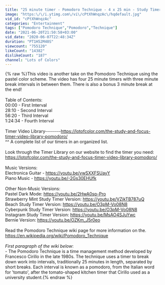 ```yaml
---
title: "25 minute timer - Pomodoro Technique - 4 x 25 min - Study Timer \/ Pastel Color Wheel"
image: "https:\/\/i.ytimg.com\/vi\/cPtXhWnqzAc\/hqdefault.jpg"
vid_id: "cPtXhWnqzAc"
categories: "Entertainment"
tags: ["Pomodoro Technique","Pomodoro","Technique"]
date: "2021-06-20T21:50:58+03:00"
vid_date: "2020-06-07T22:48:34Z"
duration: "PT1H52M40S"
viewcount: "755120"
likeCount: "14382"
dislikeCount: "187"
channel: "Lots of Colors"
---
```

{% raw %}This video is another take on the Pomodoro Technique using the pastel color scheme. The video has four 25 minute timers with three minute break intervals in between them. There is also a bonus 3 minute break at the end!<br /><br />Table of Contents:<br />00:00 - First Interval<br />28:10 - Second Interval<br />56:20 - Third Interval<br />1:24:34 - Fourth Interval<br /><br />Timer Video Library--------<a rel="nofollow" target="blank" href="https://lotofcolor.com/the-study-and-focus-timer-video-library-pomodoro/">https://lotofcolor.com/the-study-and-focus-timer-video-library-pomodoro/</a><br />^^ A complete list of our timers in an organized list. <br /><br />Look through the Timer Library on our website to find the timer you need: <a rel="nofollow" target="blank" href="https://lotofcolor.com/the-study-and-focus-timer-video-library-pomodoro/">https://lotofcolor.com/the-study-and-focus-timer-video-library-pomodoro/</a><br /><br />Music Versions: <br />Electronica Guitar - <a rel="nofollow" target="blank" href="https://youtu.be/vwSXXFSUayY">https://youtu.be/vwSXXFSUayY</a><br />Piano Music - <a rel="nofollow" target="blank" href="https://youtu.be/-2Gs30EHUfk">https://youtu.be/-2Gs30EHUfk</a><br /><br />Other Non-Music Versions:<br />Pastel Dark Mode: <a rel="nofollow" target="blank" href="https://youtu.be/2HwA0sp-Pro">https://youtu.be/2HwA0sp-Pro</a><br />Strawberry Mint Study Timer Version: <a rel="nofollow" target="blank" href="https://youtu.be/VZjkTB787uQ">https://youtu.be/VZjkTB787uQ</a><br />Beach Study Timer Version: <a rel="nofollow" target="blank" href="https://youtu.be/O3pM-Vo08N8">https://youtu.be/O3pM-Vo08N8</a><br />Cyberpunk Study Timer Version: <a rel="nofollow" target="blank" href="https://youtu.be/O3pM-Vo08N8">https://youtu.be/O3pM-Vo08N8</a><br />Instagram Study Timer Version: <a rel="nofollow" target="blank" href="https://youtu.be/MsAO4SJuYwc">https://youtu.be/MsAO4SJuYwc</a><br />Bernie Version: <a rel="nofollow" target="blank" href="https://youtu.be/OZKm_J5r0eo">https://youtu.be/OZKm_J5r0eo</a><br /><br />Read the Pomodoro Technique wiki page for more information on the. <br /><a rel="nofollow" target="blank" href="https://en.wikipedia.org/wiki/Pomodoro_Technique">https://en.wikipedia.org/wiki/Pomodoro_Technique</a><br /><br />_First paragraph of the wiki below_:<br />- The Pomodoro Technique is a time management method developed by Francesco Cirillo in the late 1980s. The technique uses a timer to break down work into intervals, traditionally 25 minutes in length, separated by short breaks. Each interval is known as a pomodoro, from the Italian word for 'tomato', after the tomato-shaped kitchen timer that Cirillo used as a university student.{% endraw %}
